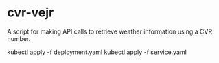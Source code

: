 # cvr-vejr

A script for making API calls to retrieve weather information using a CVR number.

kubectl apply -f deployment.yaml
kubectl apply -f service.yaml
